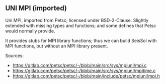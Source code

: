 <!--
    SPDX-License-Identifier: BSD-3-Clause

    SPDX-FileCopyrightText: 2025 SeisSol Group
-->

UNI MPI (imported)
------------------

Uni MPI, imported from Petsc; licensed under BSD-2-Clause.
Slightly extended with missing types and functions;
and some defines that Petsc would normally provide.

It provides stubs for MPI library functions; thus we can build SeisSol
with MPI functions, but without an MPI library present.

Sources:

* https://gitlab.com/petsc/petsc/-/blob/main/src/sys/mpiuni/mpi.c
* https://gitlab.com/petsc/petsc/-/blob/main/src/sys/mpiuni/mpitime.c
* https://gitlab.com/petsc/petsc/-/blob/main/include/petsc/mpiuni/mpi.h
